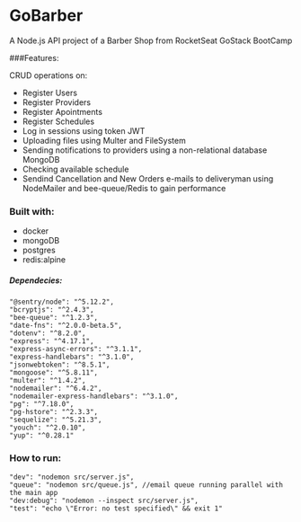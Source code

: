 # GoBarber

A Node.js API project of a Barber Shop from RocketSeat GoStack BootCamp 

###Features:

CRUD operations on:

* Register Users
* Register Providers
* Register Apointments
* Register Schedules
* Log in sessions using token JWT
* Uploading files using Multer and FileSystem
* Sending notifications to providers using a non-relational database MongoDB
* Checking available schedule
* Sendind Cancellation and New Orders e-mails to deliveryman using NodeMailer and bee-queue/Redis to gain performance

### Built with:

* docker
* mongoDB
* postgres
* redis:alpine

##### Dependecies:     

    "@sentry/node": "^5.12.2",
    "bcryptjs": "^2.4.3",
    "bee-queue": "^1.2.3",
    "date-fns": "^2.0.0-beta.5",
    "dotenv": "^8.2.0",
    "express": "^4.17.1",
    "express-async-errors": "^3.1.1",
    "express-handlebars": "^3.1.0",
    "jsonwebtoken": "^8.5.1",
    "mongoose": "^5.8.11",
    "multer": "^1.4.2",
    "nodemailer": "^6.4.2",
    "nodemailer-express-handlebars": "^3.1.0",
    "pg": "^7.18.0",
    "pg-hstore": "^2.3.3",
    "sequelize": "^5.21.3",
    "youch": "^2.0.10",
    "yup": "^0.28.1"
    
### How to run:

    "dev": "nodemon src/server.js",
    "queue": "nodemon src/queue.js", //email queue running parallel with the main app
    "dev:debug": "nodemon --inspect src/server.js",
    "test": "echo \"Error: no test specified\" && exit 1"

